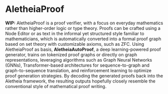 # AletheiaProof
**WIP:** AletheiaProof is a proof verifier, with a focus on everyday mathematics rather than higher-order logic or type theory. Proofs can be crafted using a Node Editor or as text in the informal yet structured style familiar to mathematicians, which is automatically converted into a formal proof graph based on set theory with customizable axioms, such as ZFC. Using AletheiaProof as basis, **AletheiaAutoProof**, a deep learning-powered proof generator, trains on tokenized proof graphs or directly on graph representations, leveraging algorithms such as Graph Neural Networks (GNNs), Transformer-based architectures for sequence-to-graph and graph-to-sequence translation, and reinforcement learning to optimize proof generation strategies. By decoding the generated proofs back into the Aletheia framework, the resulting outputs hopefully closely resemble the conventional style of mathematical proof writing.